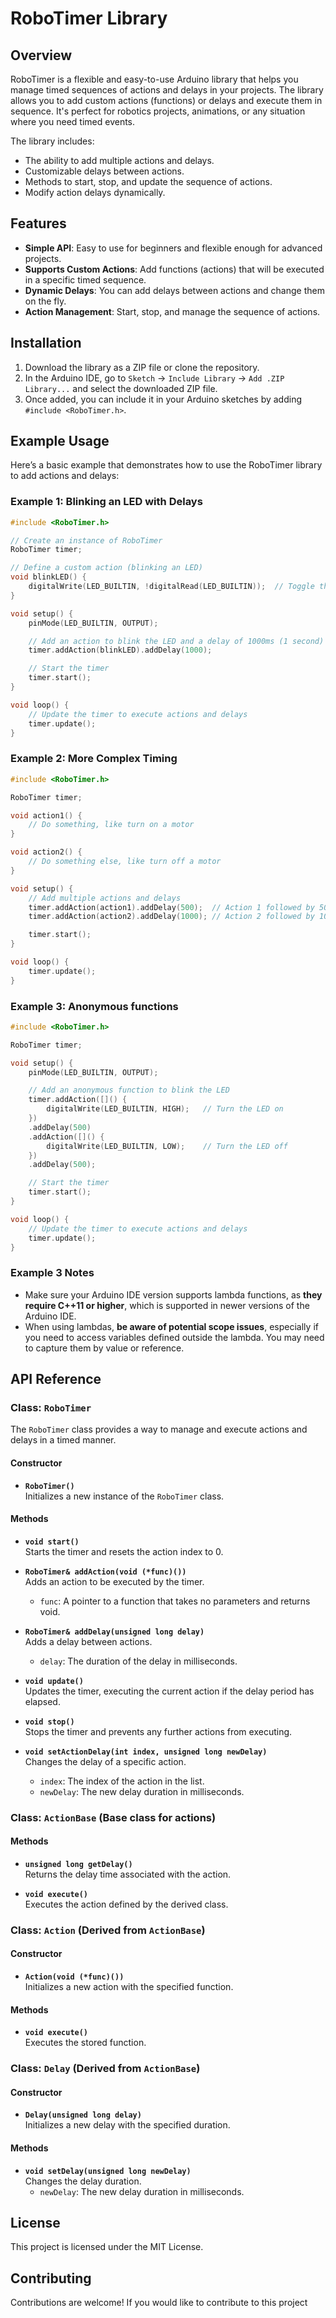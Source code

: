 # RoboTimer Library

## Overview

RoboTimer is a flexible and easy-to-use Arduino library that helps you manage timed sequences of actions and delays in your projects. The library allows you to add custom actions (functions) or delays and execute them in sequence. It's perfect for robotics projects, animations, or any situation where you need timed events.

The library includes:

- The ability to add multiple actions and delays.
- Customizable delays between actions.
- Methods to start, stop, and update the sequence of actions.
- Modify action delays dynamically.

## Features

- **Simple API**: Easy to use for beginners and flexible enough for advanced projects.
- **Supports Custom Actions**: Add functions (actions) that will be executed in a specific timed sequence.
- **Dynamic Delays**: You can add delays between actions and change them on the fly.
- **Action Management**: Start, stop, and manage the sequence of actions.

## Installation

1. Download the library as a ZIP file or clone the repository.
2. In the Arduino IDE, go to `Sketch` -> `Include Library` -> `Add .ZIP Library...` and select the downloaded ZIP file.
3. Once added, you can include it in your Arduino sketches by adding `#include <RoboTimer.h>`.

## Example Usage

Here’s a basic example that demonstrates how to use the RoboTimer library to add actions and delays:

### Example 1: Blinking an LED with Delays

```cpp
#include <RoboTimer.h>

// Create an instance of RoboTimer
RoboTimer timer;

// Define a custom action (blinking an LED)
void blinkLED() {
    digitalWrite(LED_BUILTIN, !digitalRead(LED_BUILTIN));  // Toggle the LED
}

void setup() {
    pinMode(LED_BUILTIN, OUTPUT);

    // Add an action to blink the LED and a delay of 1000ms (1 second)
    timer.addAction(blinkLED).addDelay(1000);

    // Start the timer
    timer.start();
}

void loop() {
    // Update the timer to execute actions and delays
    timer.update();
}
```

### Example 2: More Complex Timing

```cpp
#include <RoboTimer.h>

RoboTimer timer;

void action1() {
    // Do something, like turn on a motor
}

void action2() {
    // Do something else, like turn off a motor
}

void setup() {
    // Add multiple actions and delays
    timer.addAction(action1).addDelay(500);  // Action 1 followed by 500ms delay
    timer.addAction(action2).addDelay(1000); // Action 2 followed by 1000ms delay

    timer.start();
}

void loop() {
    timer.update();
}
```

### Example 3: Anonymous functions

```cpp
#include <RoboTimer.h>

RoboTimer timer;

void setup() {
    pinMode(LED_BUILTIN, OUTPUT);

    // Add an anonymous function to blink the LED
    timer.addAction([]() {
        digitalWrite(LED_BUILTIN, HIGH);   // Turn the LED on
    })
    .addDelay(500)
    .addAction([]() {
        digitalWrite(LED_BUILTIN, LOW);    // Turn the LED off
    })
    .addDelay(500);

    // Start the timer
    timer.start();
}

void loop() {
    // Update the timer to execute actions and delays
    timer.update();
}
```

### Example 3 Notes

- Make sure your Arduino IDE version supports lambda functions, as **they require C++11 or higher**, which is supported in newer versions of the Arduino IDE.
- When using lambdas, **be aware of potential scope issues**, especially if you need to access variables defined outside the lambda. You may need to capture them by value or reference.

## API Reference

### Class: `RoboTimer`

The `RoboTimer` class provides a way to manage and execute actions and delays in a timed manner.

#### Constructor

- **`RoboTimer()`** <br>
Initializes a new instance of the `RoboTimer` class.

#### Methods

- **`void start()`** <br>
Starts the timer and resets the action index to 0.

- **`RoboTimer& addAction(void (*func)())`** <br>
Adds an action to be executed by the timer.
  - `func`: A pointer to a function that takes no parameters and returns void.

- **`RoboTimer& addDelay(unsigned long delay)`** <br>
Adds a delay between actions.
  - `delay`: The duration of the delay in milliseconds.

- **`void update()`** <br>
Updates the timer, executing the current action if the delay period has elapsed.

- **`void stop()`** <br>
Stops the timer and prevents any further actions from executing.

- **`void setActionDelay(int index, unsigned long newDelay)`** <br>
Changes the delay of a specific action.
  - `index`: The index of the action in the list.
  - `newDelay`: The new delay duration in milliseconds.

### Class: `ActionBase` (Base class for actions)

#### Methods

- **`unsigned long getDelay()`** <br>
Returns the delay time associated with the action.

- **`void execute()`** <br>
Executes the action defined by the derived class.

### Class: `Action` (Derived from `ActionBase`)

#### Constructor

- **`Action(void (*func)())`** <br>
Initializes a new action with the specified function.

#### Methods

- **`void execute()`** <br>
Executes the stored function.

### Class: `Delay` (Derived from `ActionBase`)

#### Constructor

- **`Delay(unsigned long delay)`** <br>
Initializes a new delay with the specified duration.

#### Methods

- **`void setDelay(unsigned long newDelay)`** <br>
Changes the delay duration.
  - `newDelay`: The new delay duration in milliseconds.

## License

This project is licensed under the MIT License.

## Contributing

Contributions are welcome! If you would like to contribute to this project
